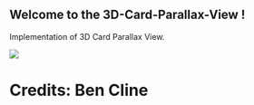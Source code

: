 ## Welcome to the 3D-Card-Parallax-View !

Implementation of 3D Card Parallax View.

![](preview.gif)

# Credits: Ben Cline
